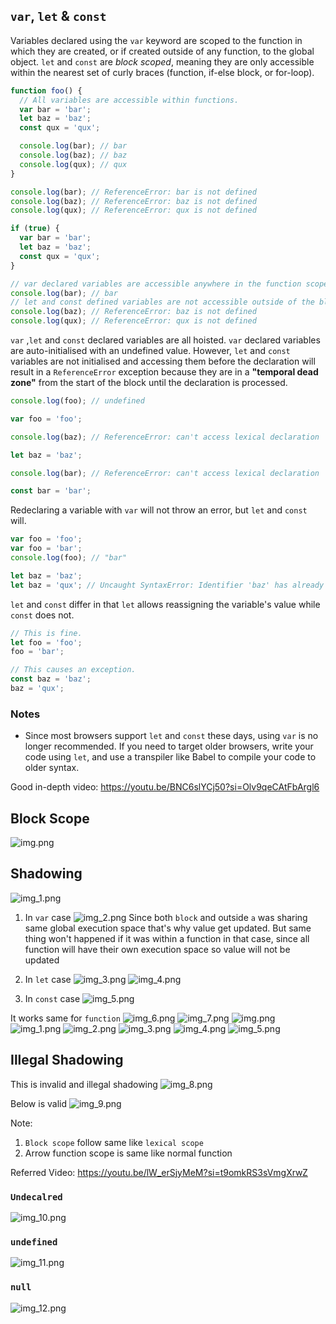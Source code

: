 ## `var`, `let` & `const`

Variables declared using the `var` keyword are scoped to the function in which they are created, or if created outside of any function, to the global object. `let` and `const` are _block scoped_, meaning they are only accessible within the nearest set of curly braces (function, if-else block, or for-loop).

```js
function foo() {
  // All variables are accessible within functions.
  var bar = 'bar';
  let baz = 'baz';
  const qux = 'qux';

  console.log(bar); // bar
  console.log(baz); // baz
  console.log(qux); // qux
}

console.log(bar); // ReferenceError: bar is not defined
console.log(baz); // ReferenceError: baz is not defined
console.log(qux); // ReferenceError: qux is not defined
```

```js
if (true) {
  var bar = 'bar';
  let baz = 'baz';
  const qux = 'qux';
}

// var declared variables are accessible anywhere in the function scope.
console.log(bar); // bar
// let and const defined variables are not accessible outside of the block they were defined in.
console.log(baz); // ReferenceError: baz is not defined
console.log(qux); // ReferenceError: qux is not defined
```

`var` ,`let` and `const` declared variables are all hoisted. `var` declared variables are auto-initialised with an undefined value. However, `let` and `const` variables are not initialised and accessing them before the declaration will result in a `ReferenceError` exception because they are in a **"temporal dead zone"** from the start of the block until the declaration is processed.

```js
console.log(foo); // undefined

var foo = 'foo';

console.log(baz); // ReferenceError: can't access lexical declaration 'baz' before initialization

let baz = 'baz';

console.log(bar); // ReferenceError: can't access lexical declaration 'bar' before initialization

const bar = 'bar';
```

Redeclaring a variable with `var` will not throw an error, but `let` and `const` will.

```js
var foo = 'foo';
var foo = 'bar';
console.log(foo); // "bar"

let baz = 'baz';
let baz = 'qux'; // Uncaught SyntaxError: Identifier 'baz' has already been declared
```

`let` and `const` differ in that `let` allows reassigning the variable's value while `const` does not.

```js
// This is fine.
let foo = 'foo';
foo = 'bar';

// This causes an exception.
const baz = 'baz';
baz = 'qux';
```

### Notes

- Since most browsers support `let` and `const` these days, using `var` is no longer recommended. If you need to target older browsers, write your code using `let`, and use a transpiler like Babel to compile your code to older syntax.

Good in-depth video: https://youtu.be/BNC6slYCj50?si=Olv9qeCAtFbArgl6

## Block Scope
![img.png](images/img.png)



## Shadowing
![img_1.png](images/img_1.png)

1. In `var` case
![img_2.png](images/img_2.png)
Since both `block` and outside `a` was sharing same global execution space
that's why value get updated. But same thing won't happened if it was within a function
in that case, since all function will have their own execution space so value will not be updated


2. In `let` case
![img_3.png](images/img_3.png)
![img_4.png](images/img_4.png)

3. In `const` case
![img_5.png](images/img_5.png)

It works same for `function`
![img_6.png](images/img_6.png)
![img_7.png](images/img_7.png)
![img.png](img.png)
![img_1.png](img_1.png)
![img_2.png](img_2.png)
![img_3.png](img_3.png)
![img_4.png](img_4.png)
![img_5.png](img_5.png)

## Illegal Shadowing

This is invalid and illegal shadowing
![img_8.png](images/img_8.png)

Below is valid
![img_9.png](images/img_9.png)

Note:
1. `Block scope` follow same like `lexical scope`
2. Arrow function scope is same like normal function

Referred Video: https://youtu.be/lW_erSjyMeM?si=t9omkRS3sVmgXrwZ


### `Undecalred`
![img_10.png](images/img_10.png)

### `undefined`
![img_11.png](images/img_11.png)

### `null`
![img_12.png](images/img_12.png)
